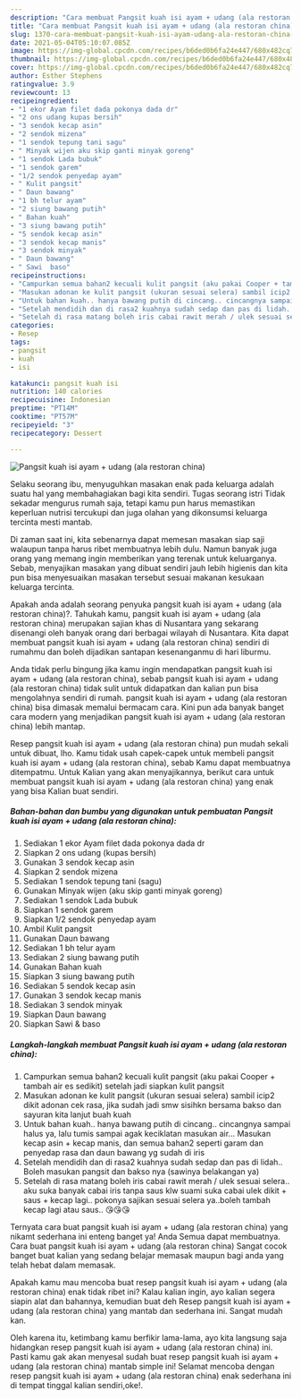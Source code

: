 ```yaml
---
description: "Cara membuat Pangsit kuah isi ayam + udang (ala restoran china) yang enak Untuk Jualan"
title: "Cara membuat Pangsit kuah isi ayam + udang (ala restoran china) yang enak Untuk Jualan"
slug: 1370-cara-membuat-pangsit-kuah-isi-ayam-udang-ala-restoran-china-yang-enak-untuk-jualan
date: 2021-05-04T05:10:07.085Z
image: https://img-global.cpcdn.com/recipes/b6ded0b6fa24e447/680x482cq70/pangsit-kuah-isi-ayam-udang-ala-restoran-china-foto-resep-utama.jpg
thumbnail: https://img-global.cpcdn.com/recipes/b6ded0b6fa24e447/680x482cq70/pangsit-kuah-isi-ayam-udang-ala-restoran-china-foto-resep-utama.jpg
cover: https://img-global.cpcdn.com/recipes/b6ded0b6fa24e447/680x482cq70/pangsit-kuah-isi-ayam-udang-ala-restoran-china-foto-resep-utama.jpg
author: Esther Stephens
ratingvalue: 3.9
reviewcount: 13
recipeingredient:
- "1 ekor Ayam filet dada pokonya dada dr"
- "2 ons udang kupas bersih"
- "3 sendok kecap asin"
- "2 sendok mizena"
- "1 sendok tepung tani sagu"
- " Minyak wijen aku skip ganti minyak goreng"
- "1 sendok Lada bubuk"
- "1 sendok garem"
- "1/2 sendok penyedap ayam"
- " Kulit pangsit"
- " Daun bawang"
- "1 bh telur ayam"
- "2 siung bawang putih"
- " Bahan kuah"
- "3 siung bawang putih"
- "5 sendok kecap asin"
- "3 sendok kecap manis"
- "3 sendok minyak"
- " Daun bawang"
- " Sawi  baso"
recipeinstructions:
- "Campurkan semua bahan2 kecuali kulit pangsit (aku pakai Cooper + tambah air es sedikit) setelah jadi siapkan kulit pangsit"
- "Masukan adonan ke kulit pangsit (ukuran sesuai selera) sambil icip2 dikit adonan cek rasa, jika sudah jadi smw sisihkn bersama bakso dan sayuran kita lanjut buah kuah"
- "Untuk bahan kuah.. hanya bawang putih di cincang.. cincangnya sampai halus ya, lalu tumis sampai agak keciklatan masukan air... Masukan kecap asin + kecap manis, dan semua bahan2 seperti garam dan penyedap rasa dan daun bawang yg sudah di iris"
- "Setelah mendidih dan di rasa2 kuahnya sudah sedap dan pas di lidah.. Boleh masukan pangsit dan bakso nya (sawinya belakangan ya)"
- "Setelah di rasa matang boleh iris cabai rawit merah / ulek sesuai selera.. aku suka banyak cabai iris tanpa saus klw suami suka cabai ulek dikit + saus + kecap lagi.. pokonya sajikan sesuai selera ya..boleh tambah kecap lagi atau saus.. 😘😘😘"
categories:
- Resep
tags:
- pangsit
- kuah
- isi

katakunci: pangsit kuah isi 
nutrition: 140 calories
recipecuisine: Indonesian
preptime: "PT14M"
cooktime: "PT57M"
recipeyield: "3"
recipecategory: Dessert

---
```



![Pangsit kuah isi ayam + udang (ala restoran china)](https://img-global.cpcdn.com/recipes/b6ded0b6fa24e447/680x482cq70/pangsit-kuah-isi-ayam-udang-ala-restoran-china-foto-resep-utama.jpg)

Selaku seorang ibu, menyuguhkan masakan enak pada keluarga adalah suatu hal yang membahagiakan bagi kita sendiri. Tugas seorang istri Tidak sekadar mengurus rumah saja, tetapi kamu pun harus memastikan keperluan nutrisi tercukupi dan juga olahan yang dikonsumsi keluarga tercinta mesti mantab.

Di zaman  saat ini, kita sebenarnya dapat memesan masakan siap saji walaupun tanpa harus ribet membuatnya lebih dulu. Namun banyak juga orang yang memang ingin memberikan yang terenak untuk keluarganya. Sebab, menyajikan masakan yang dibuat sendiri jauh lebih higienis dan kita pun bisa menyesuaikan masakan tersebut sesuai makanan kesukaan keluarga tercinta. 



Apakah anda adalah seorang penyuka pangsit kuah isi ayam + udang (ala restoran china)?. Tahukah kamu, pangsit kuah isi ayam + udang (ala restoran china) merupakan sajian khas di Nusantara yang sekarang disenangi oleh banyak orang dari berbagai wilayah di Nusantara. Kita dapat membuat pangsit kuah isi ayam + udang (ala restoran china) sendiri di rumahmu dan boleh dijadikan santapan kesenanganmu di hari liburmu.

Anda tidak perlu bingung jika kamu ingin mendapatkan pangsit kuah isi ayam + udang (ala restoran china), sebab pangsit kuah isi ayam + udang (ala restoran china) tidak sulit untuk didapatkan dan kalian pun bisa mengolahnya sendiri di rumah. pangsit kuah isi ayam + udang (ala restoran china) bisa dimasak memalui bermacam cara. Kini pun ada banyak banget cara modern yang menjadikan pangsit kuah isi ayam + udang (ala restoran china) lebih mantap.

Resep pangsit kuah isi ayam + udang (ala restoran china) pun mudah sekali untuk dibuat, lho. Kamu tidak usah capek-capek untuk membeli pangsit kuah isi ayam + udang (ala restoran china), sebab Kamu dapat membuatnya ditempatmu. Untuk Kalian yang akan menyajikannya, berikut cara untuk membuat pangsit kuah isi ayam + udang (ala restoran china) yang enak yang bisa Kalian buat sendiri.

<!--inarticleads1-->

##### Bahan-bahan dan bumbu yang digunakan untuk pembuatan Pangsit kuah isi ayam + udang (ala restoran china):

1. Sediakan 1 ekor Ayam filet dada pokonya dada dr
1. Siapkan 2 ons udang (kupas bersih)
1. Gunakan 3 sendok kecap asin
1. Siapkan 2 sendok mizena
1. Sediakan 1 sendok tepung tani (sagu)
1. Gunakan  Minyak wijen (aku skip ganti minyak goreng)
1. Sediakan 1 sendok Lada bubuk
1. Siapkan 1 sendok garem
1. Siapkan 1/2 sendok penyedap ayam
1. Ambil  Kulit pangsit
1. Gunakan  Daun bawang
1. Sediakan 1 bh telur ayam
1. Sediakan 2 siung bawang putih
1. Gunakan  Bahan kuah
1. Siapkan 3 siung bawang putih
1. Sediakan 5 sendok kecap asin
1. Gunakan 3 sendok kecap manis
1. Sediakan 3 sendok minyak
1. Siapkan  Daun bawang
1. Siapkan  Sawi &amp; baso




<!--inarticleads2-->

##### Langkah-langkah membuat Pangsit kuah isi ayam + udang (ala restoran china):

1. Campurkan semua bahan2 kecuali kulit pangsit (aku pakai Cooper + tambah air es sedikit) setelah jadi siapkan kulit pangsit
1. Masukan adonan ke kulit pangsit (ukuran sesuai selera) sambil icip2 dikit adonan cek rasa, jika sudah jadi smw sisihkn bersama bakso dan sayuran kita lanjut buah kuah
1. Untuk bahan kuah.. hanya bawang putih di cincang.. cincangnya sampai halus ya, lalu tumis sampai agak keciklatan masukan air... Masukan kecap asin + kecap manis, dan semua bahan2 seperti garam dan penyedap rasa dan daun bawang yg sudah di iris
1. Setelah mendidih dan di rasa2 kuahnya sudah sedap dan pas di lidah.. Boleh masukan pangsit dan bakso nya (sawinya belakangan ya)
1. Setelah di rasa matang boleh iris cabai rawit merah / ulek sesuai selera.. aku suka banyak cabai iris tanpa saus klw suami suka cabai ulek dikit + saus + kecap lagi.. pokonya sajikan sesuai selera ya..boleh tambah kecap lagi atau saus.. 😘😘😘




Ternyata cara buat pangsit kuah isi ayam + udang (ala restoran china) yang nikamt sederhana ini enteng banget ya! Anda Semua dapat membuatnya. Cara buat pangsit kuah isi ayam + udang (ala restoran china) Sangat cocok banget buat kalian yang sedang belajar memasak maupun bagi anda yang telah hebat dalam memasak.

Apakah kamu mau mencoba buat resep pangsit kuah isi ayam + udang (ala restoran china) enak tidak ribet ini? Kalau kalian ingin, ayo kalian segera siapin alat dan bahannya, kemudian buat deh Resep pangsit kuah isi ayam + udang (ala restoran china) yang mantab dan sederhana ini. Sangat mudah kan. 

Oleh karena itu, ketimbang kamu berfikir lama-lama, ayo kita langsung saja hidangkan resep pangsit kuah isi ayam + udang (ala restoran china) ini. Pasti kamu gak akan menyesal sudah buat resep pangsit kuah isi ayam + udang (ala restoran china) mantab simple ini! Selamat mencoba dengan resep pangsit kuah isi ayam + udang (ala restoran china) enak sederhana ini di tempat tinggal kalian sendiri,oke!.

